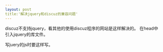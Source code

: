 ```yaml
---
layout: post
title:'解决jquery和discuz的兼容问题'
---
```

discuz不支持jquery，看其他的使用discuz程序的网站是这样解决的。
在head中引入jquery的库文件。
<script src="jquery1.8.js" type="text/javascript"></script>
<script type="text/javascript">
 var jQ = jQuery.noConflict();
</script>
写juery的js时要这样写。
<script type="text/javascript" charset="utf-8">
jQuery(function(){
var jq=jQuery;

...

});
</script>


